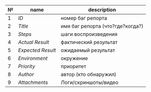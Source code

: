 |№| name | description |
|---|---|---|
|1| *ID* |номер баг репорта|
|2| *Title* | имя баг репорта (что?где?когда?)|
|3| *Steps* | шаги воспроизведения|
|4| *Actual Result* | фактический результат|
|5| *Expected Result* | ожидаемый результат|
|6| *Environment* | окружение|
|7| *Priority* | приоритет|
|8| *Author* | автор (кто обнаружил)|
|9| *Attachments* | Логи/скриншоты/видео|
